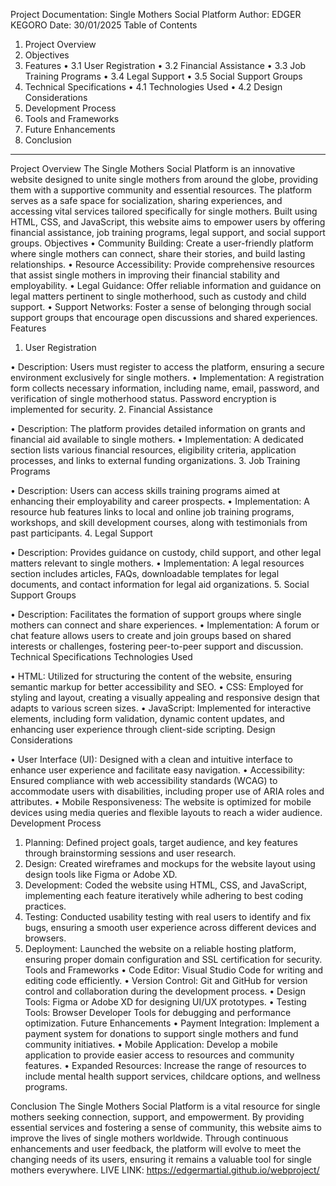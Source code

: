 Project Documentation: Single Mothers Social Platform
Author: EDGER KEGORO
Date: 30/01/2025
Table of Contents
1.	Project Overview
2.	Objectives
3.	Features
•	3.1 User Registration
•	3.2 Financial Assistance
•	3.3 Job Training Programs
•	3.4 Legal Support
•	3.5 Social Support Groups
4.	Technical Specifications
•	4.1 Technologies Used
•	4.2 Design Considerations
5.	Development Process
6.	Tools and Frameworks
7.	Future Enhancements
8.	Conclusion
________________________________________
Project Overview
The Single Mothers Social Platform is an innovative website designed to unite single mothers from around the globe, providing them with a supportive community and essential resources. The platform serves as a safe space for socialization, sharing experiences, and accessing vital services tailored specifically for single mothers. Built using HTML, CSS, and JavaScript, this website aims to empower users by offering financial assistance, job training programs, legal support, and social support groups.
Objectives
•	Community Building: Create a user-friendly platform where single mothers can connect, share their stories, and build lasting relationships.
•	Resource Accessibility: Provide comprehensive resources that assist single mothers in improving their financial stability and employability.
•	Legal Guidance: Offer reliable information and guidance on legal matters pertinent to single motherhood, such as custody and child support.
•	Support Networks: Foster a sense of belonging through social support groups that encourage open discussions and shared experiences.
Features
1.	User Registration

•	Description: Users must register to access the platform, ensuring a secure environment exclusively for single mothers.
•	Implementation: A registration form collects necessary information, including name, email, password, and verification of single motherhood status. Password encryption is implemented for security.
2. Financial Assistance

•	Description: The platform provides detailed information on grants and financial aid available to single mothers.
•	Implementation: A dedicated section lists various financial resources, eligibility criteria, application processes, and links to external funding organizations.
3. Job Training Programs

•	Description: Users can access skills training programs aimed at enhancing their employability and career prospects.
•	Implementation: A resource hub features links to local and online job training programs, workshops, and skill development courses, along with testimonials from past participants.
4. Legal Support

•	Description: Provides guidance on custody, child support, and other legal matters relevant to single mothers.
•	Implementation: A legal resources section includes articles, FAQs, downloadable templates for legal documents, and contact information for legal aid organizations.
5. Social Support Groups

•	Description: Facilitates the formation of support groups where single mothers can connect and share experiences.
•	Implementation: A forum or chat feature allows users to create and join groups based on shared interests or challenges, fostering peer-to-peer support and discussion.
Technical Specifications
Technologies Used

•	HTML: Utilized for structuring the content of the website, ensuring semantic markup for better accessibility and SEO.
•	CSS: Employed for styling and layout, creating a visually appealing and responsive design that adapts to various screen sizes.
•	JavaScript: Implemented for interactive elements, including form validation, dynamic content updates, and enhancing user experience through client-side scripting.
Design Considerations

•	User Interface (UI): Designed with a clean and intuitive interface to enhance user experience and facilitate easy navigation.
•	Accessibility: Ensured compliance with web accessibility standards (WCAG) to accommodate users with disabilities, including proper use of ARIA roles and attributes.
•	Mobile Responsiveness: The website is optimized for mobile devices using media queries and flexible layouts to reach a wider audience.
Development Process

1.	Planning: Defined project goals, target audience, and key features through brainstorming sessions and user research.
2.	Design: Created wireframes and mockups for the website layout using design tools like Figma or Adobe XD.
3.	Development: Coded the website using HTML, CSS, and JavaScript, implementing each feature iteratively while adhering to best coding practices.
4.	Testing: Conducted usability testing with real users to identify and fix bugs, ensuring a smooth user experience across different devices and browsers.
5.	Deployment: Launched the website on a reliable hosting platform, ensuring proper domain configuration and SSL certification for security.
Tools and Frameworks
•	Code Editor: Visual Studio Code for writing and editing code efficiently.
•	Version Control: Git and GitHub for version control and collaboration during the development process.
•	Design Tools: Figma or Adobe XD for designing UI/UX prototypes.
•	Testing Tools: Browser Developer Tools for debugging and performance optimization.
Future Enhancements
•	Payment Integration: Implement a payment system for donations to support single mothers and fund community initiatives.
•	Mobile Application: Develop a mobile application to provide easier access to resources and community features.
•	Expanded Resources: Increase the range of resources to include mental health support services, childcare options, and wellness programs.

Conclusion
The Single Mothers Social Platform is a vital resource for single mothers seeking connection, support, and empowerment. By providing essential services and fostering a sense of community, this website aims to improve the lives of single mothers worldwide. Through continuous enhancements and user feedback, the platform will evolve to meet the changing needs of its users, ensuring it remains a valuable tool for single mothers everywhere.
LIVE LINK: https://edgermartial.github.io/webproject/

